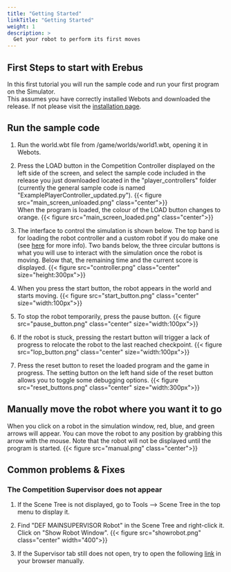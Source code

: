 ```yaml
---
title: "Getting Started"
linkTitle: "Getting Started"
weight: 1
description: >
  Get your robot to perform its first moves
---
```


## First Steps to start with Erebus
In this first tutorial you will run the sample code and run your first program on the Simulator.  
This assumes you have correctly installed Webots and downloaded the release. If not please visit the [installation page](/docs/installation/).



## Run the sample code
1. Run the world.wbt file from /game/worlds/world1.wbt, opening it in Webots.
1. Press the LOAD button in the Competition Controller displayed on the left side of the screen, and select the sample code included in the release you just downloaded located in the "player_controllers" folder (currently the general sample code is named "ExamplePlayerController_updated.py").
{{< figure src="main_screen_unloaded.png" class="center">}}  
When the program is loaded, the colour of the LOAD button changes to orange.
{{< figure src="main_screen_loaded.png" class="center">}} 
1. The interface to control the simulation is shown below. The top band is for loading the robot controller and a custom robot if you do make one (see [here](https://erebus.rcj.cloud/docs/rules/the-robot/) for more info). Two bands below, the three circular buttons is what you will use to interact with the simulation once the robot is moving. Below that, the remaining time and the current score is displayed.
{{< figure src="controller.png" class="center" size="height:300px">}}  
1. When you press the start button, the robot appears in the world and starts moving.
{{< figure src="start_button.png" class="center" size="width:100px">}}  
1. To stop the robot temporarily, press the pause button.
{{< figure src="pause_button.png" class="center" size="width:100px">}}  

1. If the robot is stuck, pressing the restart button will trigger a lack of progress to relocate the robot to the last reached checkpoint.
{{< figure src="lop_button.png" class="center" size="width:100px">}}  
1. Press the reset button to reset the loaded program and the game in progress. The setting button on the left hand side of the reset button allows you to toggle some debugging options.
{{< figure src="reset_buttons.png" class="center" size="width:300px">}} 


## Manually move the robot where you want it to go
When you click on a robot in the simulation window, red, blue, and green arrows will appear. You can move the robot to any position by grabbing this arrow with the mouse. Note that the robot will not be displayed until the program is started.
{{< figure src="manual.png" class="center">}}  

## Common problems & Fixes
### The Competition Supervisor does not appear
1. If the Scene Tree is not displayed, go to Tools --> Scene Tree in the top menu to display it.
2. Find "DEF MAINSUPERVISOR Robot" in the Scene Tree and right-click it. Click on "Show Robot Window".
{{< figure src="showrobot.png" class="center" width="400">}}

3. If the Supervisor tab still does not open, try to open the following [link](http://localhost:1234/robot_windows/MainSupervisorWindow/MainSupervisorWindow.html?name=robot) in your browser manually.

